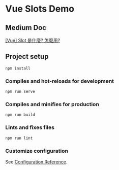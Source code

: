 # Vue Slots Demo

## Medium Doc

[[Vue] Slot 是什麼? 怎麼用?](https://medium.com/itsems-frontend/vue-slot-21e1ec9968f8)


## Project setup
```
npm install
```

### Compiles and hot-reloads for development
```
npm run serve
```

### Compiles and minifies for production
```
npm run build
```

### Lints and fixes files
```
npm run lint
```

### Customize configuration
See [Configuration Reference](https://cli.vuejs.org/config/).
